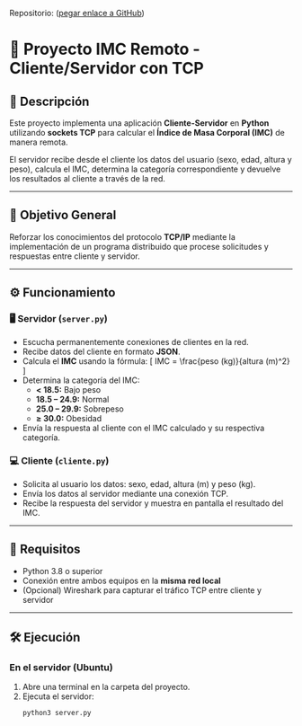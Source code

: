 Repositorio: ([pegar enlace a GitHub](https://github.com/forgar18/Calculadora-IMC))

# 🧠 Proyecto IMC Remoto - Cliente/Servidor con TCP

## 📘 Descripción
Este proyecto implementa una aplicación **Cliente-Servidor** en **Python** utilizando **sockets TCP** para calcular el **Índice de Masa Corporal (IMC)** de manera remota.  

El servidor recibe desde el cliente los datos del usuario (sexo, edad, altura y peso), calcula el IMC, determina la categoría correspondiente y devuelve los resultados al cliente a través de la red.

---

## 🎯 Objetivo General
Reforzar los conocimientos del protocolo **TCP/IP** mediante la implementación de un programa distribuido que procese solicitudes y respuestas entre cliente y servidor.

---

## ⚙️ Funcionamiento

### 🖥️ Servidor (`server.py`)
- Escucha permanentemente conexiones de clientes en la red.
- Recibe datos del cliente en formato **JSON**.
- Calcula el **IMC** usando la fórmula:
  \[
  IMC = \frac{peso (kg)}{altura (m)^2}
  \]
- Determina la categoría del IMC:
  - **< 18.5:** Bajo peso  
  - **18.5 – 24.9:** Normal  
  - **25.0 – 29.9:** Sobrepeso  
  - **≥ 30.0:** Obesidad
- Envía la respuesta al cliente con el IMC calculado y su respectiva categoría.

### 💻 Cliente (`cliente.py`)
- Solicita al usuario los datos: sexo, edad, altura (m) y peso (kg).
- Envía los datos al servidor mediante una conexión TCP.
- Recibe la respuesta del servidor y muestra en pantalla el resultado del IMC.

---

## 🧩 Requisitos
- Python 3.8 o superior
- Conexión entre ambos equipos en la **misma red local**
- (Opcional) Wireshark para capturar el tráfico TCP entre cliente y servidor

---

## 🛠️ Ejecución

### En el **servidor (Ubuntu)**
1. Abre una terminal en la carpeta del proyecto.
2. Ejecuta el servidor:
   ```bash
   python3 server.py

